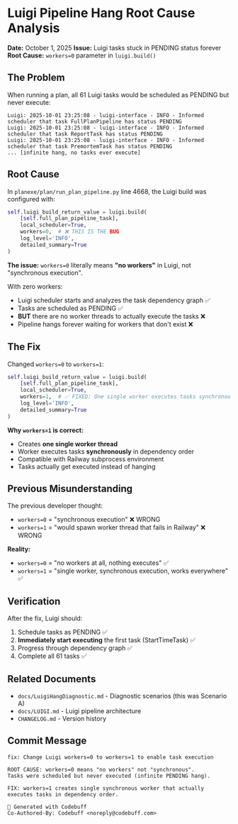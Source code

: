 # Luigi Pipeline Hang Root Cause Analysis

**Date:** October 1, 2025
**Issue:** Luigi tasks stuck in PENDING status forever
**Root Cause:** `workers=0` parameter in `luigi.build()`

## The Problem

When running a plan, all 61 Luigi tasks would be scheduled as PENDING but never execute:

```
Luigi: 2025-10-01 23:25:08 - luigi-interface - INFO - Informed scheduler that task FullPlanPipeline has status PENDING
Luigi: 2025-10-01 23:25:08 - luigi-interface - INFO - Informed scheduler that task ReportTask has status PENDING  
Luigi: 2025-10-01 23:25:08 - luigi-interface - INFO - Informed scheduler that task PremortemTask has status PENDING
... [infinite hang, no tasks ever execute]
```

## Root Cause

In `planexe/plan/run_plan_pipeline.py` line 4668, the Luigi build was configured with:

```python
self.luigi_build_return_value = luigi.build(
    [self.full_plan_pipeline_task],
    local_scheduler=True,
    workers=0,  # ❌ THIS IS THE BUG
    log_level='INFO',
    detailed_summary=True
)
```

**The issue:** `workers=0` literally means **"no workers"** in Luigi, not "synchronous execution".

With zero workers:
- Luigi scheduler starts and analyzes the task dependency graph ✅
- Tasks are scheduled as PENDING ✅  
- **BUT** there are no worker threads to actually execute the tasks ❌
- Pipeline hangs forever waiting for workers that don't exist ❌

## The Fix

Changed `workers=0` to `workers=1`:

```python
self.luigi_build_return_value = luigi.build(
    [self.full_plan_pipeline_task],
    local_scheduler=True,
    workers=1,  # ✅ FIXED: One single worker executes tasks synchronously
    log_level='INFO',
    detailed_summary=True
)
```

**Why `workers=1` is correct:**
- Creates **one single worker thread**
- Worker executes tasks **synchronously** in dependency order
- Compatible with Railway subprocess environment
- Tasks actually get executed instead of hanging

## Previous Misunderstanding

The previous developer thought:
- `workers=0` = "synchronous execution" ❌ WRONG
- `workers=1` = "would spawn worker thread that fails in Railway" ❌ WRONG

**Reality:**
- `workers=0` = "no workers at all, nothing executes" ✅
- `workers=1` = "single worker, synchronous execution, works everywhere" ✅

## Verification

After the fix, Luigi should:
1. Schedule tasks as PENDING ✅
2. **Immediately start executing** the first task (StartTimeTask) ✅
3. Progress through dependency graph ✅
4. Complete all 61 tasks ✅

## Related Documents

- `docs/LuigiHangDiagnostic.md` - Diagnostic scenarios (this was Scenario A)
- `docs/LUIGI.md` - Luigi pipeline architecture
- `CHANGELOG.md` - Version history

## Commit Message

```
fix: Change Luigi workers=0 to workers=1 to enable task execution

ROOT CAUSE: workers=0 means "no workers" not "synchronous".
Tasks were scheduled but never executed (infinite PENDING hang).

FIX: workers=1 creates single synchronous worker that actually
executes tasks in dependency order.

🤖 Generated with Codebuff
Co-Authored-By: Codebuff <noreply@codebuff.com>
```
